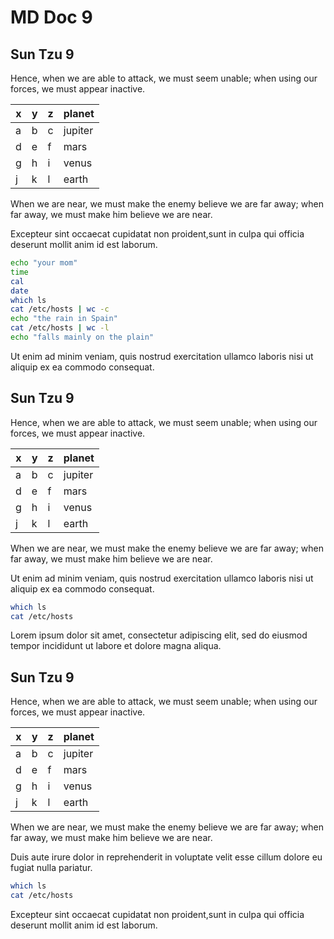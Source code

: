 # MD Doc 9
## Sun Tzu 9

Hence, when we are able to attack, we must seem unable;
when using our forces, we must appear inactive.

| x | y | z | planet |
|---|---|---|---------|
| a | b | c | jupiter |
| d | e | f | mars |
| g | h | i | venus |
| j | k | l | earth |

When we are near, we must make the enemy believe we are far away;
when far away, we must make him believe we are near.

Excepteur sint occaecat cupidatat non proident,sunt in culpa qui officia
deserunt mollit anim id est laborum.

<!-- @Roentgenium935 @test -->
```sh
echo "your mom"
time
cal
date
which ls
cat /etc/hosts | wc -c
echo "the rain in Spain"
cat /etc/hosts | wc -l
echo "falls mainly on the plain"
```
Ut enim ad minim veniam, quis nostrud exercitation ullamco laboris nisi ut
aliquip ex ea commodo consequat.

## Sun Tzu 9

Hence, when we are able to attack, we must seem unable;
when using our forces, we must appear inactive.

| x | y | z | planet |
|---|---|---|---------|
| a | b | c | jupiter |
| d | e | f | mars |
| g | h | i | venus |
| j | k | l | earth |

When we are near, we must make the enemy believe we are far away;
when far away, we must make him believe we are near.

Ut enim ad minim veniam, quis nostrud exercitation ullamco laboris nisi ut
aliquip ex ea commodo consequat.

<!-- @Zirconium071 @test -->
```sh
which ls
cat /etc/hosts
```
Lorem ipsum dolor sit amet, consectetur adipiscing elit, sed do eiusmod tempor
incididunt ut labore et dolore magna aliqua.

## Sun Tzu 9

Hence, when we are able to attack, we must seem unable;
when using our forces, we must appear inactive.

| x | y | z | planet |
|---|---|---|---------|
| a | b | c | jupiter |
| d | e | f | mars |
| g | h | i | venus |
| j | k | l | earth |

When we are near, we must make the enemy believe we are far away;
when far away, we must make him believe we are near.

Duis aute irure dolor in reprehenderit in voluptate velit esse cillum dolore eu
fugiat nulla pariatur.

<!-- @Ruthenium286 @test -->
```sh
which ls
cat /etc/hosts
```
Excepteur sint occaecat cupidatat non proident,sunt in culpa qui officia
deserunt mollit anim id est laborum.
